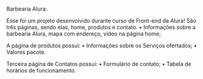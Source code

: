Barbearia Alura:

Esse foi um projeto desenvolvido durante curso de Front-end da Alura! São três páginas, sendo elas, home, produtos e contato.
 •	Informações sobre a barbearia Alura, mapa com endereço, vídeo na página home;
 
A página de produtos possui:
 •	Informações sobre os Serviços ofertados;
 •	Valores pacote.
 
Terceira página de Contatos possui:
 •	Formulário de contato;
 •	Tabela de horários de funcionamento.
